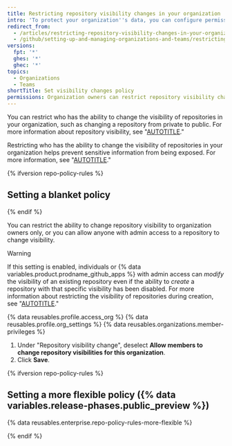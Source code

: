```yaml
---
title: Restricting repository visibility changes in your organization
intro: 'To protect your organization''s data, you can configure permissions for changing repository visibility in your organization.'
redirect_from:
  - /articles/restricting-repository-visibility-changes-in-your-organization
  - /github/setting-up-and-managing-organizations-and-teams/restricting-repository-visibility-changes-in-your-organization
versions:
  fpt: '*'
  ghes: '*'
  ghec: '*'
topics:
  - Organizations
  - Teams
shortTitle: Set visibility changes policy
permissions: Organization owners can restrict repository visibility changes for an organization.
---
```


You can restrict who has the ability to change the visibility of repositories in your organization, such as changing a repository from private to public. For more information about repository visibility, see "[AUTOTITLE](/repositories/creating-and-managing-repositories/about-repositories#about-repository-visibility)."

Restricting who has the ability to change the visibility of repositories in your organization helps prevent sensitive information from being exposed. For more information, see "[AUTOTITLE](/code-security/getting-started/best-practices-for-preventing-data-leaks-in-your-organization)."

{% ifversion repo-policy-rules %}

## Setting a blanket policy

{% endif %}

You can restrict the ability to change repository visibility to organization owners only, or you can allow anyone with admin access to a repository to change visibility.

> [!WARNING]
> If this setting is enabled, individuals or {% data variables.product.prodname_github_apps %} with admin access can _modify_ the visibility of an existing repository even if the ability to _create_ a repository with that specific visibility has been disabled. For more information about restricting the visibility of repositories during creation, see "[AUTOTITLE](/organizations/managing-organization-settings/restricting-repository-creation-in-your-organization)."

{% data reusables.profile.access_org %}
{% data reusables.profile.org_settings %}
{% data reusables.organizations.member-privileges %}
1. Under "Repository visibility change", deselect **Allow members to change repository visibilities for this organization**.
1. Click **Save**.

{% ifversion repo-policy-rules %}

## Setting a more flexible policy ({% data variables.release-phases.public_preview %})

{% data reusables.enterprise.repo-policy-rules-more-flexible %}

{% endif %}
